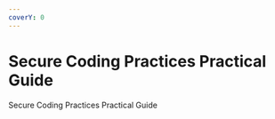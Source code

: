```yaml
---
coverY: 0
---
```


# Secure Coding Practices Practical Guide

Secure Coding Practices Practical Guide
